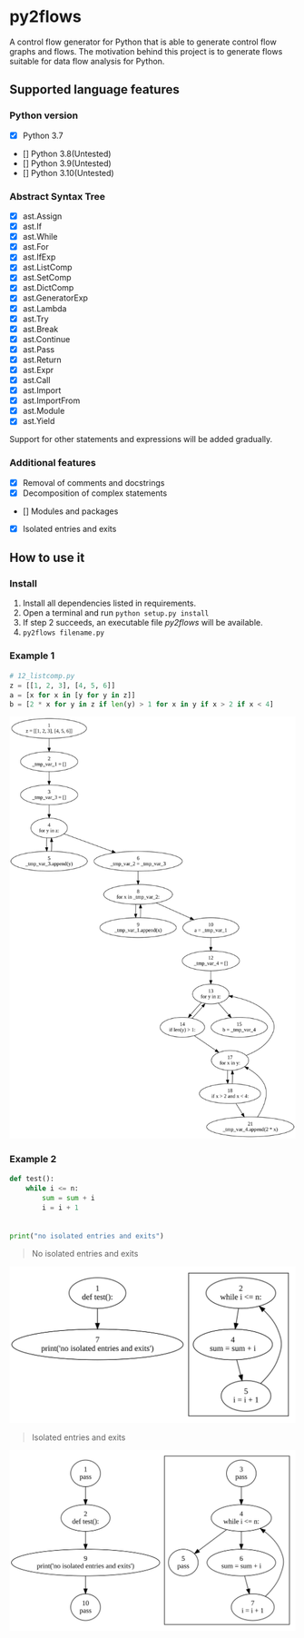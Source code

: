 # py2flows

A control flow generator for Python that is able to generate control flow graphs and flows. The motivation behind this
project is to generate flows suitable for data flow analysis for Python.

## Supported language features

### Python version

- [x] Python 3.7
- [] Python 3.8(Untested)
- [] Python 3.9(Untested)
- [] Python 3.10(Untested)

### Abstract Syntax Tree

- [x] ast.Assign
- [x] ast.If
- [x] ast.While
- [x] ast.For
- [x] ast.IfExp
- [x] ast.ListComp
- [x] ast.SetComp
- [x] ast.DictComp
- [x] ast.GeneratorExp
- [x] ast.Lambda
- [x] ast.Try
- [x] ast.Break
- [x] ast.Continue
- [x] ast.Pass
- [x] ast.Return
- [x] ast.Expr
- [x] ast.Call
- [x] ast.Import
- [x] ast.ImportFrom
- [x] ast.Module
- [x] ast.Yield

Support for other statements and expressions will be added gradually.

### Additional features

- [x] Removal of comments and docstrings
- [x] Decomposition of complex statements
- []  Modules and packages
- [x] Isolated entries and exits

## How to use it

### Install

1. Install all dependencies listed in requirements.
2. Open a terminal and run `python setup.py install`
3. If step 2 succeeds, an executable file *py2flows* will be available.
4. `py2flows filename.py`

### Example 1

```python
# 12_listcomp.py
z = [[1, 2, 3], [4, 5, 6]]
a = [x for x in [y for y in z]]
b = [2 * x for y in z if len(y) > 1 for x in y if x > 2 if x < 4]
```

![Example](images/12_listcomp.svg)

### Example 2

```python
def test():
    while i <= n:
        sum = sum + i
        i = i + 1


print("no isolated entries and exits")
```

> No isolated entries and exits

![No isolated entries and exits](images/noiso.svg)

> Isolated entries and exits

![Isolated entries and exits](images/iso.svg)